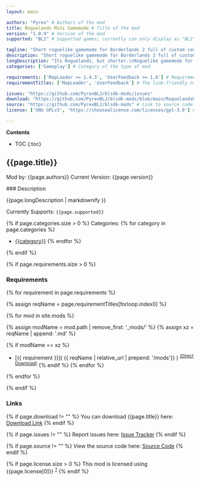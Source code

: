 ```yaml
---
layout: main

authors: "Pyrex" # Authors of the mod
title: Roguelands Mini Gamemode # Title of the mod
version: "1.0.9" # Version of the mod
supported: "BL2" # Supported games; currently can only display as "BL2", "BL2 + TPS", or "TPS"

tagline: "Short roguelike gamemode for Borderlands 2 full of custom content." # A short description of the mod itself.
description: "Short roguelike gamemode for Borderlands 2 full of custom content." # This is set in order to keep the SEO proper
longDescription: "Its Roguelands, but shorter.\nRoguelike gamemode for Borderlands 2 full of custom content. Installation: ![yt](https://youtu.be/mOd01whwkiY) \nDISABLE DXVK WHILE USING THIS MOD IF YOU HAVE IT, it will cause a memory leak.\nWould also recommend disabling other mods while running this. They have not been tested and may cause problems.\nThese DLCS are required for the mod to function properly: (basically all story, headhunter and level increase dlcs)\n\nCaptain Scarlett and Her Pirate's Booty\nMr. Torgue's Campaign of Carnage\nSir Hammerlock's Big Game Hunt\nTiny Tina's Assault on Dragon Keep\nUltimate Vault Hunter Upgrade Pack\nUltimate Vault Hunter Upgrade Pack Two: Digistruct Peak Challenge\nT.K. Baha's Bloody Harvest\nThe Horrible Hunger of the Ravenous Wattle Gobbler\nHow Marcus Saved Mercenary Day\nMad Moxxi and the Wedding Day Massacre\nSir Hammerlock vs. the Son of Crawmerax\nCommander Lilith &amp; the Fight for Sanctuary" # Description of what the mod can do
categories: ['Gameplay'] # Category of the type of mod

requirements: ['MapLoader >= 1.4.3', 'UserFeedback >= 1.6'] # Requirements for the given mod
requirementTitles: ['MapLoader', 'UserFeedback'] # The link-friendly name of the requirements

issues: "https://github.com/PyrexBLJ/blsdk-mods/issues"
download: "https://github.com/PyrexBLJ/blsdk-mods/blob/main/RoguelandsMiniGamemode/RoguelandsMiniGamemode.zip"
source: "https://github.com/PyrexBLJ/blsdk-mods" # Link to source code
license: ['GNU GPLv3', 'https://choosealicense.com/licenses/gpl-3.0'] # License name, link about the license from https://choosealicense.com/

---
```

**Contents**
* TOC
{:toc}

## {{page.title}}

Mod by: {{page.authors}}
Current Version: {{page.version}}

<p></p>
### Description

{{page.longDescription | markdownify }}

Currently Supports: `{{page.supported}}`

{% if page.categories.size > 0 %}
Categories:
{% for category in page.categories %}
  * [{{category}}](/types/{{category}})
{% endfor %}
<p></p>
{% endif %}

{% if page.requirements.size > 0 %}
### Requirements

{% for requirement in page.requirements %}

{% assign reqName = page.requirementTitles[forloop.index0] %}

{% for mod in site.mods %}

{% assign modName = mod.path | remove_first: '_mods/' %}
{% assign xz = reqName | append: '.md' %}

{% if modName == xz %}
* [{{ requirement }}]( {{ reqName | relative_url | prepend: '/mods'}} ) <sup>[(Direct Download)]({{mod.download}})</sup>
{% endif %}
{% endfor %}

{% endfor %}
<p></p>
{% endif %}

### Links

{% if page.download != "" %}
You can download {{page.title}} here: [Download Link]({{page.download}})
{% endif %}

{% if page.issues != "" %}
Report issues here: [Issue Tracker]({{page.issues}})
{% endif %}

{% if page.source != "" %}
View the source code here: [Source Code]({{page.source}})
{% endif %}

{% if page.license.size > 0 %}
This mod is licensed using {{page.license[0]}} <sup>[?]({{page.license[1]}})</sup>
{% endif %}
